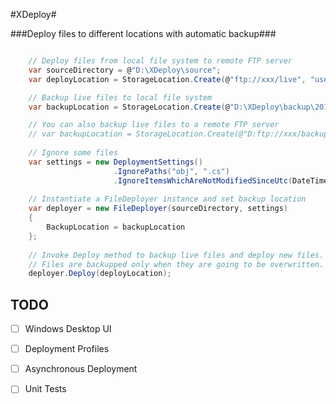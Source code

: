 #XDeploy#

###Deploy files to different locations with automatic backup###

```csharp

	// Deploy files from local file system to remote FTP server
	var sourceDirectory = @"D:\XDeploy\source";
	var deployLocation = StorageLocation.Create(@"ftp://xxx/live", "userName", "password");

	// Backup live files to local file system
	var backupLocation = StorageLocation.Create(@"D:\XDeploy\backup\2013-04-27");

	// You can also backup live files to a remote FTP server
	// var backupLocation = StorageLocation.Create(@"D:ftp://xxx/backup", "userName", "password");
	
	// Ignore some files
	var settings = new DeploymentSettings()
	                   .IgnorePaths("obj", ".cs")
	                   .IgnoreItemsWhichAreNotModifiedSinceUtc(DateTime.UtcNow.AddSeconds(-20));
	
	// Instantiate a FileDeployer instance and set backup location
	var deployer = new FileDeployer(sourceDirectory, settings)
	{
	    BackupLocation = backupLocation
	};
	
	// Invoke Deploy method to backup live files and deploy new files.
	// Files are backupped only when they are going to be overwritten.
	deployer.Deploy(deployLocation);

```

TODO
-----

- [ ] Windows Desktop UI
- [ ] Deployment Profiles
- [ ] Asynchronous Deployment
- [ ] Unit Tests

